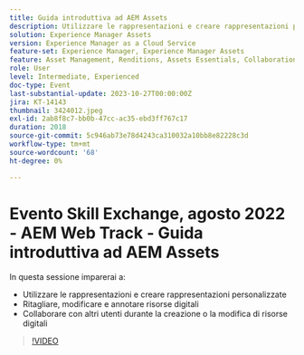 ```yaml
---
title: Guida introduttiva ad AEM Assets
description: Utilizzare le rappresentazioni e creare rappresentazioni personalizzate Ritagliare, modificare e annotare risorse digitali, collaborare con altri durante la creazione o la modifica di risorse digitali
solution: Experience Manager Assets
version: Experience Manager as a Cloud Service
feature-set: Experience Manager, Experience Manager Assets
feature: Asset Management, Renditions, Assets Essentials, Collaboration
role: User
level: Intermediate, Experienced
doc-type: Event
last-substantial-update: 2023-10-27T00:00:00Z
jira: KT-14143
thumbnail: 3424012.jpeg
exl-id: 2ab8f8c7-bb0b-47cc-ac35-ebd3ff767c17
duration: 2018
source-git-commit: 5c946ab73e78d4243ca310032a10bb8e82228c3d
workflow-type: tm+mt
source-wordcount: '68'
ht-degree: 0%

---
```


# Evento Skill Exchange, agosto 2022 - AEM Web Track - Guida introduttiva ad AEM Assets

In questa sessione imparerai a:

* Utilizzare le rappresentazioni e creare rappresentazioni personalizzate
* Ritagliare, modificare e annotare risorse digitali
* Collaborare con altri utenti durante la creazione o la modifica di risorse digitali

>[!VIDEO](https://video.tv.adobe.com/v/3424012/?learn=on)
